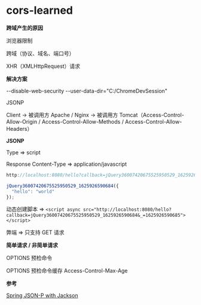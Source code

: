 # cors-learned

**跨域产生的原因**

浏览器限制

跨域（协议、域名、端口号）

XHR（XMLHttpRequest）请求

**解决方案**

--disable-web-security --user-data-dir="C:/ChromeDevSession"

JSONP

Client -> 被调用方 Apache / Nginx -> 被调用方 Tomcat（Access-Control-Allow-Origin / Access-Control-Allow-Methods / Access-Control-Allow-Headers）

**JSONP**

Type => script

Response Content-Type => application/javascript

```javascript
http://localhost:8080/hello?callback=jQuery36007420675525950529_1625926590684&_=1625926590685

jQuery36007420675525950529_1625926590684({
  "hello": "world"
});
```

动态创建脚本 => `<script async src="http://localhost:8080/hello?callback=jQuery36007420675525950529_1625926590684&_=1625926590685"></script>`

弊端 => 只支持 GET 请求

**简单请求 / 非简单请求**

OPTIONS 预检命令

OPTIONS 预检命令缓存 Access-Control-Max-Age

**参考**

[Spring JSON-P with Jackson](https://www.baeldung.com/spring-jackson-jsonp)

